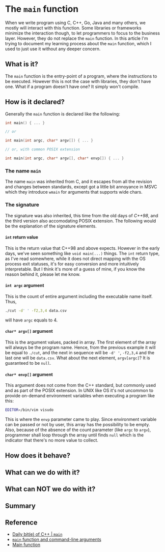 # The `main` function

When we write program using C, C++, Go, Java and many others, we mostly will interact with this function. Some libraries or frameworks minimize the interaction though, to let programmers to focus to the business layer. However, they do not replace the `main` function. In this article I'm trying to document my learning process about the `main` function, which I used to just use it without any deeper concern.

## What is it?
The `main` function is the entry-point of a program, where the instructions to be executed. However this is not the case with libraries, they don't have one. What if a program doesn't have one? It simply won't compile.

## How is it declared?
Generally the `main` function is declared like the following:
```c++
int main() { ... }

// or

int main(int argc, char* argv[]) { ... }

// or, with common POSIX extension

int main(int argc, char* argv[], char* envp[]) { ... }
```

### The name `main`
The name `main` was inherited from C, and it escapes from all the revision and changes between standards, except got a little bit annoyance in MSVC which they introduce `wmain` for arguments that supports wide chars.

### The signature
The signature was also inherited, this time from the old days of *C++98*, and the third version also accomodating POSIX extension. The following would be the explanation of the signature elements.

#### `int` return value
This is the return value that C++98 and above expects. However in the early days, we've seen something like `void main(...)` things. The `int` return type, as I've read somewhere, while it does not direct mapping with the OS process exit statuses, it's for easy conversion and more intuitively interpretable. But I think it's more of a guess of mine, if you know the reason behind it, please let me know.

#### `int argc` argument
This is the count of entire argument including the executable name itself. Thus,
```bash
./cut -d' ' -f2,3,4 data.csv 
```
will have `argc` equals to 4.

#### `char* argv[]` argument
This is the argument values, packed in array. The first element of the array will always be the program name. Hence, from the previous example it will be equal to `./cut`, and the next in sequence will be `-d' '`, `-f2,3,4` and the last one will be `data.csv`. What about the next element, `argv[argc]`? It is guaranteed to be `null`.

#### `char* envp[]` argument
This argument does not come from the C++ standard, but commonly used and as part of the POSIX extension. In UNIX like OS it's not uncommon to provide on-demand environment variables when executing a program like this:
```bash
EDITOR=/bin/vim visudo
```
This is where the `envp` parameter came to play. Since environment variable can be passed or not by user, this array has the possibility to be empty. Also, because of the absence of the count parameter (like `argc` to `argv`), programmer shall loop through the array until finds `null` which is the indicator that there's no more value to collect. 

## How does it behave?
## What can we do with it?
## What can NOT we do with it?
## Summary
## Reference
- [Daily bit(e) of C++ | `main`](https://simontoth.substack.com/p/daily-bite-of-c-main?utm_source=post-email-title&publication_id=1177271&post_id=143546210&utm_campaign=email-post-title&isFreemail=true&r=2a3bae&triedRedirect=true)
- [`main` function and command-line arguments](https://learn.microsoft.com/en-us/cpp/cpp/main-function-command-line-args?view=msvc-170)
- [Main function](https://en.cppreference.com/w/c/language/main_function)

